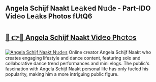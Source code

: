 ## Angela Schijf Naakt Le𝚊k𝚎d N𝚞𝚍e - Part-IDO Vid𝚎o Le𝚊ks Photos fUtQ6

# <h2><a href="http://fb3eb4.evod.top/?m=Angela+Schijf+Naakt">🔗 👉🔴 Angela Schijf Naakt Vid𝚎o Ph𝚘t𝚘s</a></h2>

[![Angela Schijf Naakt N𝚞d𝚎s](https://i.imgur.com/8V9OHl7.gif)](http://fb3eb4.evod.top/?m=Angela+Schijf+Naakt)
Online creator Angela Schijf Naakt who creates engaging lifestyle and dance content, featuring solo and collaborative dance trend performances and mini vlogs. The public's fascination with Angela Schijf Naakt personal life has only fueled his popularity, making him a more intriguing public figure. 
